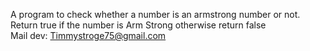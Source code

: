 A program to check whether a number is an armstrong number or not. Return true if the number is Arm Strong otherwise return false <br>
Mail dev: Timmystroge75@gmail.com
